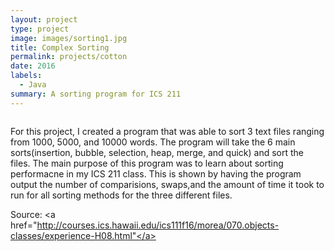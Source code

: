 ```yaml
---
layout: project
type: project
image: images/sorting1.jpg
title: Complex Sorting 
permalink: projects/cotton
date: 2016
labels:
  - Java
summary: A sorting program for ICS 211
---
```


<img class>

For this project, I created a program that was able to sort 3 text files ranging from 1000, 5000, and 10000 words. The program will take the 6 main sorts(insertion, bubble, selection, heap, merge, and quick) and sort the files. The main purpose of this program was to learn about sorting performacne in my ICS 211 class. This is shown by having the program output the number of comparisions, swaps,and the amount of time it took to run for all sorting methods for the three different files.



Source: <a href="http://courses.ics.hawaii.edu/ics111f16/morea/070.objects-classes/experience-H08.html"</a>
